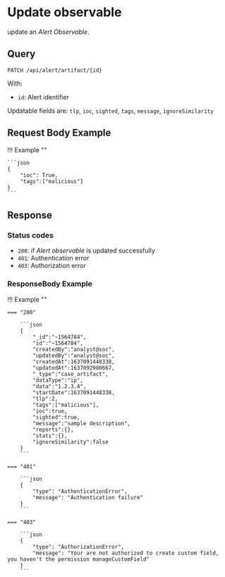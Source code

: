 # Update observable

update an *Alert* *Observable*.

## Query

```plain
PATCH /api/alert/artifact/{id}
```

With:

- `id`: Alert identifier

Updatable fields are: `tlp`, `ioc`, `sighted`, `tags`, `message`, `ignoreSimilarity`

##  Request Body Example

!!! Example "" 
    
    ```json
    {
        "ioc": True,
        "tags":["malicious"]
    }
    ```



## Response

### Status codes

- `200`: if *Alert* *observable* is updated successfully
- `401`: Authentication error
- `403`: Authorization error

### ResponseBody Example


!!! Example ""

    === "200" 

        ```json
        {
            "_id":"~1564784",
            "id":"~1564784",
            "createdBy":"analyst@soc",
            "updatedBy":"analyst@soc",
            "createdAt":1637091448338,
            "updatedAt":1637092980667,
            "_type":"case_artifact",
            "dataType":"ip",
            "data":"1.2.3.4",
            "startDate":1637091448338,
            "tlp":2,
            "tags":["malicious"],
            "ioc":true,
            "sighted":true,
            "message":"sample description",
            "reports":{},
            "stats":{},
            "ignoreSimilarity":false
        }
        ```

    === "401" 

        ```json
        {
            "type": "AuthenticationError",
            "message": "Authentication failure"
        }
        ```

    === "403"

        ```json
        {
            "type": "AuthorizationError",
            "message": "Your are not authorized to create custom field, you haven't the permission manageCustomField"
        }
        ```
